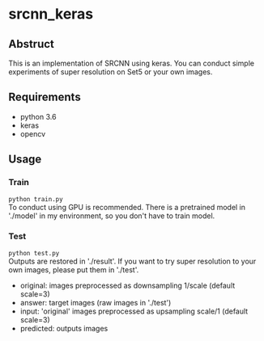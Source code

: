 # srcnn_keras
## Abstruct
This is an implementation of SRCNN using keras. You can conduct simple experiments of super resolution on Set5 or your own images.
## Requirements
- python 3.6
- keras
- opencv
## Usage
### Train
`python train.py`  
To conduct using GPU is recommended. There is a pretrained model in './model' in my environment, so you don't have to train model.
### Test
`python test.py`  
Outputs are restored in './result'. If you want to try super resolution to your own images, please put them in './test'.
- original: images preprocessed as downsampling 1/scale (default scale=3)  
- answer: target images (raw images in './test')
- input: 'original' images preprocessed as upsampling scale/1 (default scale=3)
- predicted: outputs images
